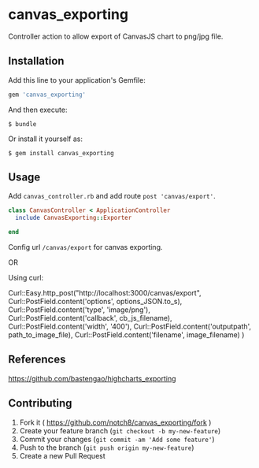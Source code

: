 # canvas_exporting

<!-- [![Build Status](https://travis-ci.org/bastengao/highcharts_exporting.svg?branch=master)](#https://travis-ci.org/bastengao/highcharts_exporting)
[![Code Climate](https://codeclimate.com/github/bastengao/highcharts_exporting/badges/gpa.svg)](https://codeclimate.com/github/bastengao/highcharts_exporting)
[![Test Coverage](https://codeclimate.com/github/bastengao/highcharts_exporting/badges/coverage.svg)](https://codeclimate.com/github/bastengao/highcharts_exporting)
[![Gem Version](https://badge.fury.io/rb/highcharts_exporting.svg)](http://badge.fury.io/rb/highcharts_exporting)
-->

Controller action to allow export of CanvasJS chart to png/jpg file.

## Installation

Add this line to your application's Gemfile:

```ruby
gem 'canvas_exporting'
```

And then execute:

    $ bundle

Or install it yourself as:

    $ gem install canvas_exporting

## Usage

Add `canvas_controller.rb` and add route `post 'canvas/export'`.

```ruby
class CanvasController < ApplicationController
  include CanvasExporting::Exporter

end
```

Config url `/canvas/export` for canvas exporting.

OR

Using curl:

Curl::Easy.http_post("http://localhost:3000/canvas/export",<br>
                          Curl::PostField.content('options', options_JSON.to_s),<br>
                          Curl::PostField.content('type', 'image/png'),
                          Curl::PostField.content('callback', cb_js_filename),
                          Curl::PostField.content('width', '400'),
                          Curl::PostField.content('outputpath', path_to_image_file),
                          Curl::PostField.content('filename', image_filename)
                          )

## References

https://github.com/bastengao/highcharts_exporting


## Contributing

1. Fork it ( https://github.com/notch8/canvas_exporting/fork )
2. Create your feature branch (`git checkout -b my-new-feature`)
3. Commit your changes (`git commit -am 'Add some feature'`)
4. Push to the branch (`git push origin my-new-feature`)
5. Create a new Pull Request
